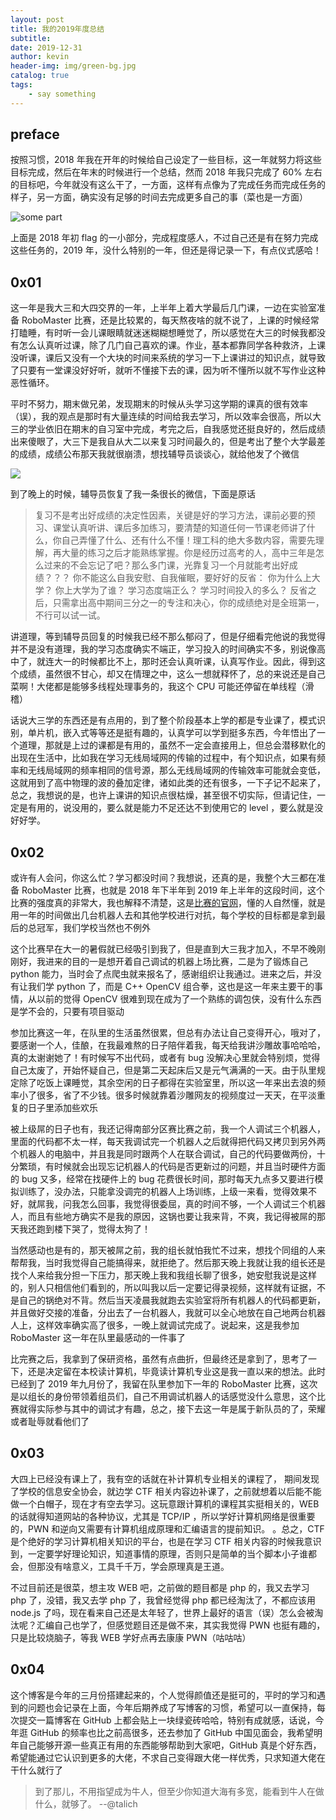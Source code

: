 ```yaml
---
layout: post
title: 我的2019年度总结
subtitle: 
date: 2019-12-31
author: kevin
header-img: img/green-bg.jpg
catalog: true
tags:
    - say something
---
```




## preface



按照习惯，2018 年我在开年的时候给自己设定了一些目标，这一年就努力将这些目标完成，然后在年末的时候进行一个总结，然而 2018 年我只完成了 60% 左右的目标吧，今年就没有这么干了，一方面，这样有点像为了完成任务而完成任务的样子，另一方面，确实没有足够的时间去完成更多自己的事（菜也是一方面）

![some part](https://i.loli.net/2019/12/31/GIbU8rtHA4Ef53x.png)



上面是 2018 年初 flag 的一小部分，完成程度感人，不过自己还是有在努力完成这些任务的，2019 年，没什么特别的一年，但还是得记录一下，有点仪式感哈！



## 0x01



这一年是我大三和大四交界的一年，上半年上着大学最后几门课，一边在实验室准备 RoboMaster 比赛，还是比较累的，每天熬夜啥的就不说了，上课的时候经常打瞌睡，有时听一会儿课眼睛就迷迷糊糊想睡觉了，所以感觉在大三的时候我都没有怎么认真听过课，除了几门自己喜欢的课。作业，基本都靠同学各种救济，上课没听课，课后又没有一个大块的时间来系统的学习一下上课讲过的知识点，就导致了只要有一堂课没好好听，就听不懂接下去的课，因为听不懂所以就不写作业这种恶性循环。



平时不努力，期末做兄弟，发现期末的时候从头学习这学期的课真的很有效率（误），我的观点是那时有大量连续的时间给我去学习，所以效率会很高，所以大三的学业依旧在期末的自习室中完成，考完之后，自我感觉还挺良好的，然后成绩出来傻眼了，大三下是我自从大二以来复习时间最久的，但是考出了整个大学最差的成绩，成绩公布那天我就很崩溃，想找辅导员谈谈心，就给他发了个微信

![](https://i.loli.net/2019/12/31/Z1AHmCBTnXvlqY4.jpg)



到了晚上的时候，辅导员恢复了我一条很长的微信，下面是原话



>复习不是考出好成绩的决定性因素，关键是好的学习方法，课前必要的预习、课堂认真听讲、课后多加练习，要清楚的知道任何一节课老师讲了什么，你自己弄懂了什么、还有什么不懂！理工科的绝大多数内容，需要先理解，再大量的练习之后才能熟练掌握。你是经历过高考的人，高中三年是怎么过来的不会忘记了吧？那么多门课，光靠复习一个月就能考出好成绩？？？
>你不能这么自我安慰、自我催眠，要好好的反省：
>你为什么上大学？
>你上大学为了谁？
>学习态度端正么？
>学习时间投入的多么？
>反省之后，只需拿出高中期间三分之一的专注和决心，你的成绩绝对是全班第一，不行可以试一试。



讲道理，等到辅导员回复的时候我已经不那么郁闷了，但是仔细看完他说的我觉得并不是没有道理，我的学习态度确实不端正，学习投入的时间确实不多，别说像高中了，就连大一的时候都比不上，那时还会认真听课，认真写作业。因此，得到这个成绩，虽然很不甘心，却又在情理之中，这么一想就释怀了，总的来说还是自己菜啊！大佬都是能够多线程处理事务的，我这个 CPU 可能还停留在单线程（滑稽）



话说大三学的东西还是有点用的，到了整个阶段基本上学的都是专业课了，模式识别，单片机，嵌入式等等还是挺有趣的，认真学可以学到挺多东西，今年悟出了一个道理，那就是上过的课都是有用的，虽然不一定会直接用上，但总会潜移默化的出现在生活中，比如我在学习无线局域网的传输的过程中，有个知识点，如果有频率和无线局域网的频率相同的信号源，那么无线局域网的传输效率可能就会变低，这就用到了高中物理的波的叠加定律，诸如此类的还有很多，一下子记不起来了，总之，我想说的是，也许上课讲的知识点很枯燥，甚至很不切实际，但请记住，一定是有用的，说没用的，要么就是能力不足还达不到使用它的 level ，要么就是没好好学。



## 0x02



或许有人会问，你这么忙？学习都没时间？我想说，还真的是，我整个大三都在准备 RoboMaster 比赛，也就是 2018 年下半年到 2019 年上半年的这段时间，这个比赛的强度真的非常大，我也解释不清楚，这是[比赛的官网](https://www.robomaster.com/zh-CN/)，懂的人自然懂，就是用一年的时间做出几台机器人去和其他学校进行对抗，每个学校的目标都是拿到最后的总冠军，我们学校当然也不例外



 这个比赛早在大一的暑假就已经吸引到我了，但是直到大三我才加入，不早不晚刚刚好，我进来的目的一是想开着自己调试的机器上场比赛，二是为了锻炼自己 python 能力，当时会了点爬虫就来报名了，感谢组织让我通过。进来之后，并没有让我们学 python 了，而是 C++ OpenCV 组合拳，这也是这一年来主要干的事情，从以前的觉得 OpenCV 很难到现在成为了一个熟练的调包侠，没有什么东西是学不会的，只要有项目驱动



参加比赛这一年，在队里的生活虽然很累，但总有办法让自己变得开心，哦对了，要感谢一个人，佳酿，在我最难熬的日子陪伴着我，每天给我讲沙雕故事哈哈哈，真的太谢谢她了！有时候写不出代码，或者有 bug 没解决心里就会特别烦，觉得自己太废了，开始怀疑自己，但是第二天起床后又是元气满满的一天。由于队里规定除了吃饭上课睡觉，其余空闲的日子都得在实验室里，所以这一年来出去浪的频率小了很多，省了不少钱。很多时候就靠着沙雕网友的视频度过一天天，在平淡重复的日子里添加些欢乐



被上级屌的日子也有，我还记得南部分区赛比赛之前，我一个人调试三个机器人，里面的代码都不太一样，每天我调试完一个机器人之后就得把代码又拷贝到另外两个机器人的电脑中，并且我是同时跟两个人在联合调试，自己的代码要做两份，十分繁琐，有时候就会出现忘记机器人的代码是否更新过的问题，并且当时硬件方面的 bug 又多，经常在找硬件上的 bug 花费很长时间，那时每天九点多又要进行模拟训练了，没办法，只能拿没调完的机器人上场训练，上级一来看，觉得效果不好，就屌我，问我怎么回事，我觉得很委屈，真的时间不够，一个人调试三个机器人，而且有些地方确实不是我的原因，这锅也要让我来背，不爽，我记得被屌的那天我还跑到楼下哭了，觉得太狗了！



当然感动也是有的，那天被屌之前，我的组长就怕我忙不过来，想找个同组的人来帮帮我，当时我觉得自己能搞得来，就拒绝了。然后那天晚上我就让我的组长还是找个人来给我分担一下压力，那天晚上我和我组长聊了很多，她安慰我说是这样的，别人只相信他们看到的，所以叫我以后一定要记得录视频，这样就有证据，不是自己的锅绝对不背。然后当天凌晨我就跑去实验室将所有机器人的代码都更新，并且做好交接的准备，分出去了一台机器人，我就可以全心地放在自己地两台机器人上，这样效率确实高了很多，一晚上就调试完成了。说起来，这是我参加 RoboMaster 这一年在队里最感动的一件事了



比完赛之后，我拿到了保研资格，虽然有点曲折，但最终还是拿到了，思考了一下，还是决定留在本校读计算机，毕竟读计算机专业这是我一直以来的想法。此时已经到了 2019 年九月份了，我留在队里参加下一年的 RoboMaster 比赛，这次是以组长的身份带领着组员们，自己不用调试机器人的话感觉没什么意思，这个比赛就得实际参与其中的调试才有趣，总之，接下去这一年是属于新队员的了，荣耀或者耻辱就看他们了



## 0x03



大四上已经没有课上了，我有空的话就在补计算机专业相关的课程了， 期间发现了学校的信息安全协会，就边学 CTF 相关内容边补课了，之前就想着以后能不能做一个白帽子，现在才有空去学习。这玩意跟计算机的课程其实挺相关的，WEB 的话就得知道网站的各种协议，尤其是 TCP/IP ，所以学好计算机网络是很重要的，PWN 和逆向又需要有计算机组成原理和汇编语言的提前知识。 。总之，CTF 是个绝好的学习计算机相关知识的平台，也是在学习 CTF 相关内容的时候我意识到，一定要学好理论知识，知道事情的原理，否则只是简单的当个脚本小子谁都会，但那没有啥意义，工具千千万，学会原理真是王道。



不过目前还是很菜，想主攻 WEB 吧，之前做的题目都是 php 的，我又去学习 php 了，没错，我又去学 php 了，我曾经觉得 php 都已经淘汰了，不都应该用 node.js 了吗，现在看来自己还是太年轻了，世界上最好的语言（误）怎么会被淘汰呢？汇编自己也学了，但感觉题目还是做不来，其实我觉得 PWN 也挺有趣的，只是比较烧脑子，等我 WEB 学好点再去康康 PWN（咕咕咕）



## 0x04



这个博客是今年的三月份搭建起来的，个人觉得颜值还是挺可的，平时的学习和遇到的问题也会记录在上面，今年后期养成了写博客的习惯，希望可以一直保持，每次提交一篇博客在 GitHub 上都会贴上一块绿瓷砖哈哈，特别有成就感，话说，今年逛 GitHub 的频率也比之前高很多，还去参加了 GitHub 中国见面会，我希望明年自己能够开源一些真正有用的东西能够帮助到大家吧，GitHub 真是个好东西，希望能通过它认识到更多的大佬，不求自己变得跟大佬一样优秀，只求知道大佬在干什么就行了



> 到了那儿，不用指望成为牛人，但至少你知道大海有多宽，能看到牛人在做什么，就够了。 --@talich



